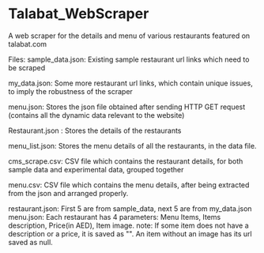 # Talabat_WebScraper
A web scraper for the details and menu of various restaurants featured on talabat.com

Files: 
sample_data.json: Existing sample restaurant url links which need to be scraped 

my_data.json: Some more restaurant url links, which contain unique issues, to imply the robustness of the scraper

menu.json: Stores the json file obtained after sending HTTP GET request (contains all the dynamic data relevant to the website)

Restaurant.json : Stores the details of the restaurants

menu_list.json: Stores the menu details of all the restaurants, in the data file.

cms_scrape.csv: CSV file which contains the restaurant details, for both sample data and experimental data, grouped together

menu.csv: CSV file which contains the menu details, after being extracted from the json and arranged properly.


restaurant.json: First 5 are from sample_data, next 5 are from my_data.json
menu.json: Each restaurant has 4 parameters: Menu Items, Items description, Price(in AED), Item image. 
note: If some item does not have a description or a price, it is saved as "". An item without an image has its url saved as null. 



